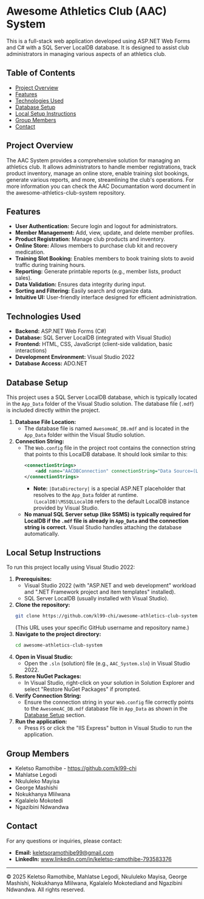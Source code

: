 # Awesome Athletics Club (AAC) System

This is a full-stack web application developed using ASP.NET Web Forms and C# with a SQL Server LocalDB database. It is designed to assist club administrators in managing various aspects of an athletics club.

## Table of Contents
- [Project Overview](#project-overview)
- [Features](#features)
- [Technologies Used](#technologies-used)
- [Database Setup](#database-setup)
- [Local Setup Instructions](#local-setup-instructions)
- [Group Members](#group-members)
- [Contact](#contact)

## Project Overview
The AAC System provides a comprehensive solution for managing an athletics club. It allows administrators to handle member registrations, track product inventory, manage an online store, enable training slot bookings, generate various reports, and more, streamlining the club's operations. For more information you can check the AAC Documantation word document in the awesome-athletics-club-system repository.

## Features
- **User Authentication:** Secure login and logout for administrators.
- **Member Management:** Add, view, update, and delete member profiles.
- **Product Registration:** Manage club products and inventory.
- **Online Store:** Allows members to purchase club kit and recovery medication.
- **Training Slot Booking:** Enables members to book training slots to avoid traffic during training hours.
- **Reporting:** Generate printable reports (e.g., member lists, product sales).
- **Data Validation:** Ensures data integrity during input.
- **Sorting and Filtering:** Easily search and organize data.
- **Intuitive UI:** User-friendly interface designed for efficient administration.

## Technologies Used
- **Backend:** ASP.NET Web Forms (C#)
- **Database:** SQL Server LocalDB (integrated with Visual Studio)
- **Frontend:** HTML, CSS, JavaScript (client-side validation, basic interactions)
- **Development Environment:** Visual Studio 2022
- **Database Access:** ADO.NET

## Database Setup
This project uses a SQL Server LocalDB database, which is typically located in the `App_Data` folder of the Visual Studio solution. The database file (`.mdf`) is included directly within the project.

1.  **Database File Location:**
    * The database file is named `AwesomeAC_DB.mdf` and is located in the `App_Data` folder within the Visual Studio solution.
2.  **Connection String:**
    * The `Web.config` file in the project root contains the connection string that points to this LocalDB database. It should look similar to this:
        ```xml
        <connectionStrings>
            <add name="AACDBConnection" connectionString="Data Source=(LocalDB)\MSSQLLocalDB;AttachDbFilename=|DataDirectory|\AwesomeAC_DB.mdf;Integrated Security=True" providerName="System.Data.SqlClient" />
        </connectionStrings>
        ```
        * **Note:** `|DataDirectory|` is a special ASP.NET placeholder that resolves to the `App_Data` folder at runtime. `(LocalDB)\MSSQLLocalDB` refers to the default LocalDB instance provided by Visual Studio.
    * **No manual SQL Server setup (like SSMS) is typically required for LocalDB if the `.mdf` file is already in `App_Data` and the connection string is correct.** Visual Studio handles attaching the database automatically.

## Local Setup Instructions
To run this project locally using Visual Studio 2022:

1.  **Prerequisites:**
    * Visual Studio 2022 (with "ASP.NET and web development" workload and ".NET Framework project and item templates" installed).
    * SQL Server LocalDB (usually installed with Visual Studio).
2.  **Clone the repository:**
    ```bash
    git clone https://github.com/kl99-chi/awesome-athletics-club-system.git
    ```
    (This URL uses your specific GitHub username and repository name.)
3.  **Navigate to the project directory:**
    ```bash
    cd awesome-athletics-club-system
    ```
4.  **Open in Visual Studio:**
    * Open the `.sln` (solution) file (e.g., `AAC_System.sln`) in Visual Studio 2022.
5.  **Restore NuGet Packages:**
    * In Visual Studio, right-click on your solution in Solution Explorer and select "Restore NuGet Packages" if prompted.
6.  **Verify Connection String:**
    * Ensure the connection string in your `Web.config` file correctly points to the `AwesomeAC_DB.mdf` database file in `App_Data` as shown in the [Database Setup](#database-setup) section.
7.  **Run the application:**
    * Press `F5` or click the "IIS Express" button in Visual Studio to run the application.

## Group Members
- Keletso Ramothibe - https://github.com/kl99-chi
- Mahlatse Legodi
- Nkululeko Mayisa
- George Mashishi
- Nokukhanya Mlilwana
- Kgalalelo Mokotedi
- Ngazibini Ndwandwa

## Contact
For any questions or inquiries, please contact:
- **Email:** keletsoramothibe99@gmail.com
- **LinkedIn:** www.linkedin.com/in/keletso-ramothibe-793583376

---
© 2025 Keletso Ramothibe, Mahlatse Legodi, Nkululeko Mayisa, George Mashishi,	Nokukhanya Mlilwana, Kgalalelo Mokotediand and Ngazibini Ndwandwa. All rights reserved.
